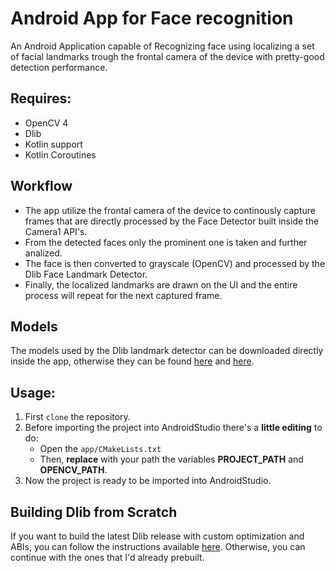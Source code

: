 # Android App for Face recognition
An Android Application capable of Recognizing face using localizing a set of facial landmarks trough the frontal camera of the device with pretty-good detection performance.

## Requires:
* OpenCV 4
* Dlib
* Kotlin support
* Kotlin Coroutines

## Workflow
- The app utilize the frontal camera of the device to continously capture frames that are directly processed by the Face Detector built inside the Camera1 API's.
- From the detected faces only the prominent one is taken and further analized.
- The face is then converted to grayscale (OpenCV) and processed by the Dlib Face Landmark Detector.
- Finally, the localized landmarks are drawn on the UI and the entire process will repeat for the next captured frame.

## Models
The models used by the Dlib landmark detector can be downloaded directly inside the app, otherwise they can be found [here](https://github.com/davisking/dlib-models) and [here](https://github.com/Luca96/dlib-minified-models/tree/master/face_landmarks).

## Usage:
1. First `clone` the repository.
2. Before importing the project into AndroidStudio there's a __little editing__ to do:
   * Open the `app/CMakeLists.txt`
   * Then, __replace__ with your path the variables **PROJECT_PATH** and **OPENCV_PATH**.
3. Now the project is ready to be imported into AndroidStudio.

## Building Dlib from Scratch
If you want to build the latest Dlib release with custom optimization and ABIs, you can follow the instructions available [here](https://github.com/Luca96/dlib-for-android). Otherwise, you can continue with the ones that I'd already prebuilt. 
